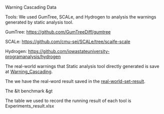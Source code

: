 Warning Cascading Data

Tools:
We used GumTree, SCALe, and Hydrogen to analysis the warnings generated by static analysis tool.

GumTree: https://github.com/GumTreeDiff/gumtree

SCALe: https://github.com/cmu-sei/SCALe/tree/scaife-scale

Hydrogen: https://github.com/iowastateuniversity-programanalysis/hydrogen

The real-world warnings that Static analysis tool directly generated is save at [Warning_Cascading](https://github.com/WarningCas/WarningCascading_Data/tree/master/real-word-set-result).

The we have the real-word result saved in the [real-world-set-result](https://github.com/WarningCas/WarningCascading_Data/tree/master/warnings_sqlite).

The &lt benchmark &gt

The table we used to record the running result of each tool is Experiments_result.xlsx


